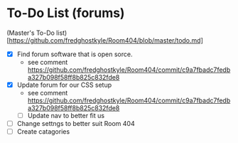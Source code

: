 To-Do List (forums)
=======
(Master's To-Do list)[https://github.com/fredghostkyle/Room404/blob/master/todo.md]

- [x] Find forum software that is open sorce. 
    - see comment https://github.com/fredghostkyle/Room404/commit/c9a7fbadc7fedba327b098f58ff8b825c832fde8
- [x] Update forum for our CSS setup
    - see comment https://github.com/fredghostkyle/Room404/commit/c9a7fbadc7fedba327b098f58ff8b825c832fde8
    - [ ] Update nav to better fit us
- [ ] Change settngs to better suit Room 404
- [ ] Create catagories
